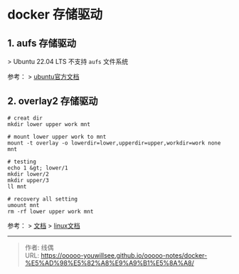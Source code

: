 # docker 存储驱动


## 1. aufs 存储驱动

&gt; Ubuntu 22.04 LTS 不支持 `aufs` 文件系统


参考：
&gt; [ubuntu官方文档](https://manpages.ubuntu.com/manpages/trusty/man5/aufs.5.html)

## 2. overlay2 存储驱动

```shell
# creat dir
mkdir lower upper work mnt

# mount lower upper work to mnt
mount -t overlay -o lowerdir=lower,upperdir=upper,workdir=work none mnt

# testing 
echo 1 &gt; lower/1
mkdir lower/2
mkdir upper/3
ll mnt 

# recovery all setting
umount mnt
rm -rf lower upper work mnt
```

参考：
&gt; [文档](https://linuxconfig.org/introduction-to-the-overlayfs)
&gt; [linux文档](https://docs.kernel.org/filesystems/overlayfs.html)

---

> 作者: 线偶  
> URL: https://ooooo-youwillsee.github.io/ooooo-notes/docker-%E5%AD%98%E5%82%A8%E9%A9%B1%E5%8A%A8/  

